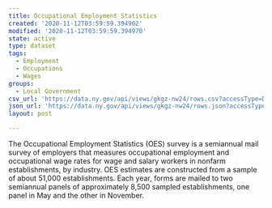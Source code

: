 ```yaml
---
title: Occupational Employment Statistics
created: '2020-11-12T03:59:59.394902'
modified: '2020-11-12T03:59:59.394970'
state: active
type: dataset
tags:
  - Employment
  - Occupations
  - Wages
groups:
  - Local Government
csv_url: 'https://data.ny.gov/api/views/gkgz-nw24/rows.csv?accessType=DOWNLOAD'
json_url: 'https://data.ny.gov/api/views/gkgz-nw24/rows.json?accessType=DOWNLOAD'
layout: post

---
```

The Occupational Employment Statistics (OES) survey is a semiannual mail survey of employers that measures occupational employment and occupational wage rates for wage and salary workers in nonfarm establishments, by industry.  OES estimates are constructed from a sample of about 51,000 establishments.  Each year, forms are mailed to two semiannual panels of approximately 8,500 sampled establishments, one panel in May and the other in November.
